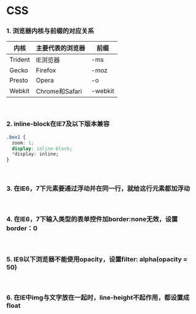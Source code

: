 # CSS

<h3 id="pro1">1. 浏览器内核与前缀的对应关系</h3>
					
| 内核 | 主要代表的浏览器 | 前缀 |
| ---- | ---------------- | ---- |
| Trident | IE浏览器 | -ms |
| Gecko | Firefox  | -moz |
| Presto | Opera | -o |
| Webkit | Chrome和Safari | -webkit |

<br>

<h3 id="pro2">2. inline-block在IE7及以下版本兼容</h3>

```css
.box1 {
  zoom: 1;
  display: inline-block;
  *display: inline;
}
```

<br>

<h3 id="pro3">3. 在IE6，7下元素要通过浮动并在同一行，就给这行元素都加浮动</h3>

<br>

<h3 id="pro4">4. 在IE6，7下输入类型的表单控件加border:none无效，设置border：0</h3>

<br>

<h3 id="pro5">5. IE9以下浏览器不能使用opacity，设置filter: alpha(opacity = 50)</h3>

<br>

<h3 id="pro6">6. 在IE中img与文字放在一起时，line-height不起作用，都设置成float</h3>
